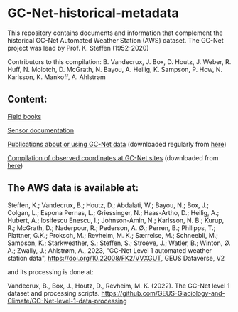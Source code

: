 # GC-Net-historical-metadata

This repository contains documents and information that complement the historical GC-Net Automated Weather Station (AWS) dataset.
The GC-Net project was lead by Prof. K. Steffen (1952-2020)
 
Contributors to this compilation:
B. Vandecrux, J. Box, D. Houtz, J. Weber, R. Huff, N. Molotch, D. McGrath, N. Bayou, A. Heilig, K. Sampson, P. How, N. Karlsson, K. Mankoff, A. Ahlstrøm

## Content:
[Field books](Field%20books)

[Sensor documentation](Sensor%20documentation)

[Publications about or using GC-Net data](GC-Net_publications.csv)
(downloaded regularly from [here](https://docs.google.com/spreadsheets/d/1K8E8agRnhvhMJW9e0Sh2Ojz69r2lDpA6ctM85hwhi0w/edit?usp=sharing))

[Compilation of observed coordinates at GC-Net sites](GC-Net_observed_coordinates.csv)
(downloaded from [here](https://docs.google.com/spreadsheets/d/1R2SA7rqo9PHfAAGeSVgy7eWVHRugV8Z3nbWga5Xin1U/edit?usp=sharing))

## The AWS data is available at:

Steffen, K.; Vandecrux, B.; Houtz, D.; Abdalati, W.; Bayou, N.; Box, J.; Colgan, L.; Espona Pernas, L.; Griessinger, N.; Haas-Artho, D.; Heilig, A.; Hubert, A.; Iosifescu Enescu, I.; Johnson-Amin, N.; Karlsson, N. B.; Kurup, R.; McGrath, D.; Naderpour, R.; Pederson, A. Ø.; Perren, B.; Philipps, T.; Plattner, G.K.; Proksch, M.; Revheim, M. K.; Særrelse, M.; Schneebli, M.; Sampson, K.; Starkweather, S.; Steffen, S.; Stroeve, J.; Watler, B.; Winton, Ø. A.; Zwally, J.; Ahlstrøm, A., 2023, "GC-Net Level 1 automated weather station data", https://doi.org/10.22008/FK2/VVXGUT, GEUS Dataverse, V2 

and its processing is done at:

Vandecrux, B., Box, J., Houtz, D., Revheim, M. K. (2022). The GC-Net level 1 dataset and processing scripts. https://github.com/GEUS-Glaciology-and-Climate/GC-Net-level-1-data-processing

